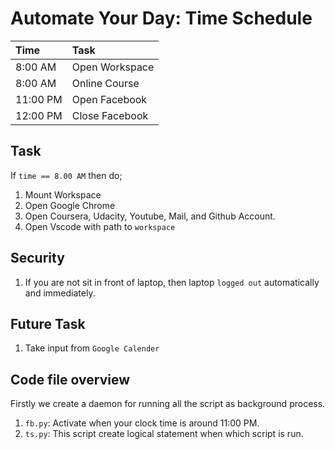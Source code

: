 # Automate Your Day: Time Schedule

| Time     | Task           |
| :------- | :------------- |
| 8:00 AM  | Open Workspace |
| 8:00 AM  | Online Course  |
| 11:00 PM | Open Facebook  |
| 12:00 PM | Close Facebook |

## Task

If `time == 8.00 AM` then do;

1. Mount Workspace
2. Open Google Chrome
3. Open Coursera, Udacity, Youtube, Mail, and Github Account.
4. Open Vscode with path to `workspace`

## Security

1. If you are not sit in front of laptop, then laptop `logged out` automatically and immediately.

## Future Task

1. Take input from `Google Calender`

## Code file overview

Firstly we create a daemon for running all the script as background process.

1. `fb.py`: Activate when your clock time is around 11:00 PM.
1. `ts.py`: This script create logical statement when which script is run.
